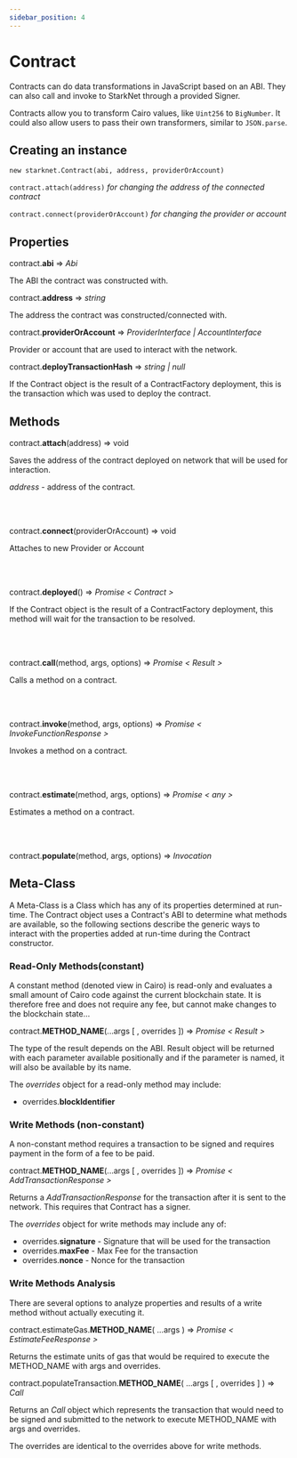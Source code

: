 ```yaml
---
sidebar_position: 4
---
```


# Contract

Contracts can do data transformations in JavaScript based on an ABI. They can also call and invoke to StarkNet through a provided Signer.

Contracts allow you to transform Cairo values, like `Uint256` to `BigNumber`. It could also allow users to pass their own transformers, similar to `JSON.parse`.

## Creating an instance

`new starknet.Contract(abi, address, providerOrAccount)`

`contract.attach(address)` _for changing the address of the connected contract_

`contract.connect(providerOrAccount)` _for changing the provider or account_

## Properties

contract.**abi** => _Abi_

The ABI the contract was constructed with.

contract.**address** => _string_

The address the contract was constructed/connected with.

contract.**providerOrAccount** => _ProviderInterface | AccountInterface_

Provider or account that are used to interact with the network.

contract.**deployTransactionHash** => _string | null_

If the Contract object is the result of a ContractFactory deployment, this is the transaction which was used to deploy the contract.

## Methods

contract.**attach**(address) => void

Saves the address of the contract deployed on network that will be used for interaction.

_address_ - address of the contract.

<br></br>

contract.**connect**(providerOrAccount) => void

Attaches to new Provider or Account

<br></br>

contract.**deployed**() => _Promise < Contract >_

If the Contract object is the result of a ContractFactory deployment, this method will wait for the transaction to be resolved.

<br></br>

contract.**call**(method, args, options) => _Promise < Result >_

Calls a method on a contract.

<br></br>

contract.**invoke**(method, args, options) => _Promise < InvokeFunctionResponse >_

Invokes a method on a contract.

<br></br>

contract.**estimate**(method, args, options) => _Promise < any >_

Estimates a method on a contract.

<br></br>

contract.**populate**(method, args, options) => _Invocation_

## Meta-Class

A Meta-Class is a Class which has any of its properties determined at run-time. The Contract object uses a Contract's ABI to determine what methods are available, so the following sections describe the generic ways to interact with the properties added at run-time during the Contract constructor.

### Read-Only Methods(constant)

A constant method (denoted view in Cairo) is read-only and evaluates a small amount of Cairo code against the current blockchain state. It is therefore free and does not require any fee, but cannot make changes to the blockchain state...

contract.**METHOD_NAME**(...args [ , overrides ]) => _Promise < Result >_

The type of the result depends on the ABI. Result object will be returned with each parameter available positionally and if the parameter is named, it will also be available by its name.

The _overrides_ object for a read-only method may include:

- overrides.**blockIdentifier**

### Write Methods (non-constant)

A non-constant method requires a transaction to be signed and requires payment in the form of a fee to be paid.

contract.**METHOD_NAME**(...args [ , overrides ]) => _Promise < AddTransactionResponse >_

Returns a _AddTransactionResponse_ for the transaction after it is sent to the network. This requires that Contract has a signer.

The _overrides_ object for write methods may include any of:

- overrides.**signature** - Signature that will be used for the transaction
- overrides.**maxFee** - Max Fee for the transaction
- overrides.**nonce** - Nonce for the transaction

### Write Methods Analysis

There are several options to analyze properties and results of a write method without actually executing it.

contract.estimateGas.**METHOD_NAME**( ...args ) => _Promise < EstimateFeeResponse >_

Returns the estimate units of gas that would be required to execute the METHOD_NAME with args and overrides.

contract.populateTransaction.**METHOD_NAME**( ...args [ , overrides ] ) ⇒ _Call_

Returns an _Call_ object which represents the transaction that would need to be signed and submitted to the network to execute METHOD_NAME with args and overrides.

The overrides are identical to the overrides above for write methods.
